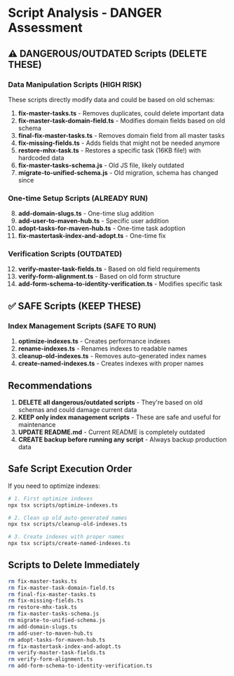 # Script Analysis - DANGER Assessment

## ⚠️ DANGEROUS/OUTDATED Scripts (DELETE THESE)

### Data Manipulation Scripts (HIGH RISK)
These scripts directly modify data and could be based on old schemas:

1. **fix-master-tasks.ts** - Removes duplicates, could delete important data
2. **fix-master-task-domain-field.ts** - Modifies domain fields based on old schema
3. **final-fix-master-tasks.ts** - Removes domain field from all master tasks
4. **fix-missing-fields.ts** - Adds fields that might not be needed anymore
5. **restore-mhx-task.ts** - Restores a specific task (16KB file!) with hardcoded data
6. **fix-master-tasks-schema.js** - Old JS file, likely outdated
7. **migrate-to-unified-schema.js** - Old migration, schema has changed since

### One-time Setup Scripts (ALREADY RUN)
8. **add-domain-slugs.ts** - One-time slug addition
9. **add-user-to-maven-hub.ts** - Specific user addition
10. **adopt-tasks-for-maven-hub.ts** - One-time task adoption
11. **fix-mastertask-index-and-adopt.ts** - One-time fix

### Verification Scripts (OUTDATED)
12. **verify-master-task-fields.ts** - Based on old field requirements
13. **verify-form-alignment.ts** - Based on old form structure
14. **add-form-schema-to-identity-verification.ts** - Modifies specific task

## ✅ SAFE Scripts (KEEP THESE)

### Index Management Scripts (SAFE TO RUN)
1. **optimize-indexes.ts** - Creates performance indexes
2. **rename-indexes.ts** - Renames indexes to readable names
3. **cleanup-old-indexes.ts** - Removes auto-generated index names
4. **create-named-indexes.ts** - Creates indexes with proper names

## Recommendations

1. **DELETE all dangerous/outdated scripts** - They're based on old schemas and could damage current data
2. **KEEP only index management scripts** - These are safe and useful for maintenance
3. **UPDATE README.md** - Current README is completely outdated
4. **CREATE backup before running any script** - Always backup production data

## Safe Script Execution Order

If you need to optimize indexes:
```bash
# 1. First optimize indexes
npx tsx scripts/optimize-indexes.ts

# 2. Clean up old auto-generated names
npx tsx scripts/cleanup-old-indexes.ts

# 3. Create indexes with proper names
npx tsx scripts/create-named-indexes.ts
```

## Scripts to Delete Immediately

```bash
rm fix-master-tasks.ts
rm fix-master-task-domain-field.ts
rm final-fix-master-tasks.ts
rm fix-missing-fields.ts
rm restore-mhx-task.ts
rm fix-master-tasks-schema.js
rm migrate-to-unified-schema.js
rm add-domain-slugs.ts
rm add-user-to-maven-hub.ts
rm adopt-tasks-for-maven-hub.ts
rm fix-mastertask-index-and-adopt.ts
rm verify-master-task-fields.ts
rm verify-form-alignment.ts
rm add-form-schema-to-identity-verification.ts
```